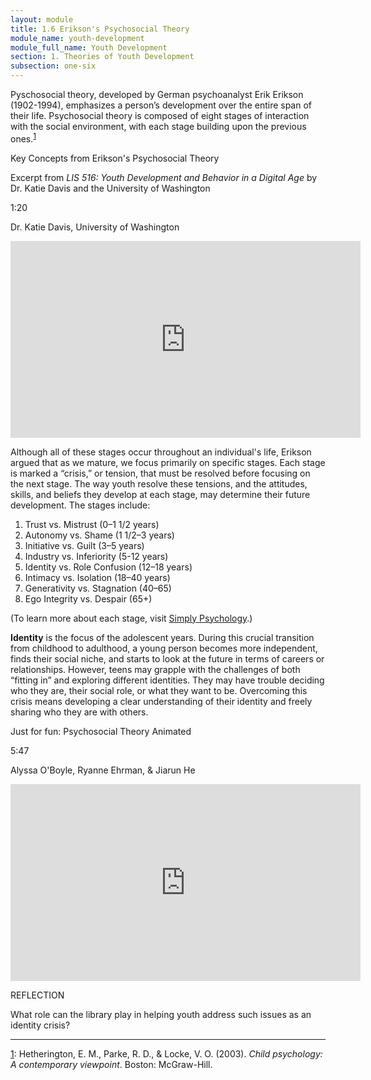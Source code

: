 ```yaml
---
layout: module
title: 1.6 Erikson's Psychosocial Theory
module_name: youth-development
module_full_name: Youth Development
section: 1. Theories of Youth Development
subsection: one-six
---
```


Pyschosocial theory, developed by German psychoanalyst Erik Erikson (1902-1994), emphasizes a person’s development over the entire span of their life. Psychosocial theory is composed of eight stages of interaction with the social environment, with each stage building upon the previous ones.<sup><a name="1" href="#fn1">1</a></sup>

<div class="explanatory">
  <p>Key Concepts from Erikson's Psychosocial Theory</p>
  <p>Excerpt from <i>LIS 516: Youth Development and Behavior in a Digital Age</i> by Dr. Katie Davis and the University of Washington</p>
<p class="videotime">1:20</p><p class="source">Dr. Katie Davis, University of Washington</p>

<div class="video">
<iframe width="560" height="315" src="https://www.youtube.com/embed/iWJni4bTiMc" frameborder="0" allow="autoplay; encrypted-media" allowfullscreen></iframe>
</div></div>

Although all of these stages occur throughout an individual's life, Erikson argued that as we mature, we focus primarily on specific stages. Each stage is marked a “crisis,” or tension, that must be resolved before focusing on the next stage. The way youth resolve these tensions, and the attitudes, skills, and beliefs they develop at each stage, may determine their future development. The stages include:

1. Trust vs. Mistrust (0–1 1/2 years)
2. Autonomy vs. Shame (1 1/2–3 years)
3. Initiative vs. Guilt (3–5 years)
4. Industry vs. Inferiority (5-12 years)
5. Identity vs. Role Confusion (12–18 years)
6. Intimacy vs. Isolation (18–40 years)
7. Generativity vs. Stagnation (40–65)
8. Ego Integrity vs. Despair (65+)

(To learn more about each stage, visit [Simply Psychology](https://www.simplypsychology.org/Erik-Erikson.html).)

**Identity** is the focus of the adolescent years. During this crucial transition from childhood to adulthood, a young person becomes more independent, finds their social niche, and starts to look at the future in terms of careers or relationships. However, teens may grapple with the challenges of both “fitting in” and exploring different identities. They may have trouble deciding who they are, their social role, or what they want to be. Overcoming this crisis means developing a clear understanding of their identity and freely sharing who they are with others. 

<div class="explanatory">
  <p>Just for fun: Psychosocial Theory Animated</p>
<p class="videotime">5:47</p><p class="source">Alyssa O'Boyle, Ryanne Ehrman, & Jiarun He</p>

<div class="video">
<iframe width="560" height="315" src="https://www.youtube.com/embed/OhBbE8hSz1I" frameborder="0" allow="autoplay; encrypted-media" allowfullscreen></iframe>
</div></div>


    
<div class="reflection"> 

  <p><span class="box-title">REFLECTION</span></p> 

  <p>What role can the library play in helping youth address such issues as an identity crisis?</p>
</div>



<hr/>

<a name="fn1" href="#1">1</a>: Hetherington, E. M., Parke, R. D., & Locke, V. O. (2003). _Child psychology: A contemporary viewpoint_. Boston: McGraw-Hill.
